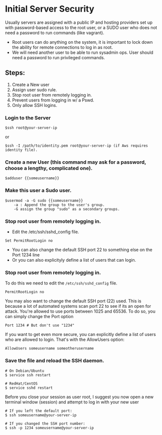 # Initial Server Security

Usually servers are assigned with a public IP and hosting providers set up with password-based access to the root user, or a SUDO user who does not need a password to run commands (like vagrant).

* Root users can do anything on the system, it is important to lock down the ability for remote connections to log in as root. 
* We will need another user to be able to run sysadmin ops.  User should need a password to run privileged commands. 

## Steps:

1. Create a New user 
2. Assign user sudo rule. 
3. Stop root user from remotely logging in. 
4. Prevent users from logging in w/  a Pswd. 
5. Only allow SSH logins.
		
### Login to the Server
```shell
$ssh root@your-server-ip
```
or 
```shell
$ssh -I /path/to/identity.pem root@your-server-ip (if Aws requires identity file). 
```
### Create a new User (this command may ask for a password, choose a lengthy, complicated one). 
```shell
$adduser {{someusername}}
```
### Make this user a Sudo user. 
```shell
$usermod -a -G sudo {{someusername}}
	-a : Append the group to the user's group. 
	-G assign the group "sudo" as a secondary groups. 
```
### Stop root user from remotely logging in. 
* Edit the /etc/ssh/sshd_config file. 

```shell
Set PermitRootLogin no
```
* You can also change  the default SSH port 22 to something else on the Port 1234 line
* Or you can also explicityly define a list of users that can login. 
	
### Stop root user from remotely logging in. 
To do this we need to edit the `/etc/ssh/sshd_config` file. 
```shell
PermitRootLogin no
```
You may also want to change the default SSH port (22) used. This is because a lot of automated systems scan port 22 to see if its an open for attack. You're allowed to use ports between 1025 and 65536. To do so, you can simply change the Port option
```shell
Port 1234 # But don't use "1234"
```
If you want to get even more secure, you can explicitly define a list of users who are allowed to login. That's with the AllowUsers option:
```shell
AllowUsers someusername someotherusername
```

### Save the file and reload the SSH daemon.

```shell
# On Debian/Ubuntu
$ service ssh restart

# RedHat/CentOS
$ service sshd restart
```
Before you close your session as user root, I suggest you now open a new terminal window (session) and attempt to log in with your new user
```shell
# If you left the default port:
$ ssh someusername@your-server-ip

# If you changed the SSH port number:
$ ssh -p 1234 someusername@your-server-ip
```



